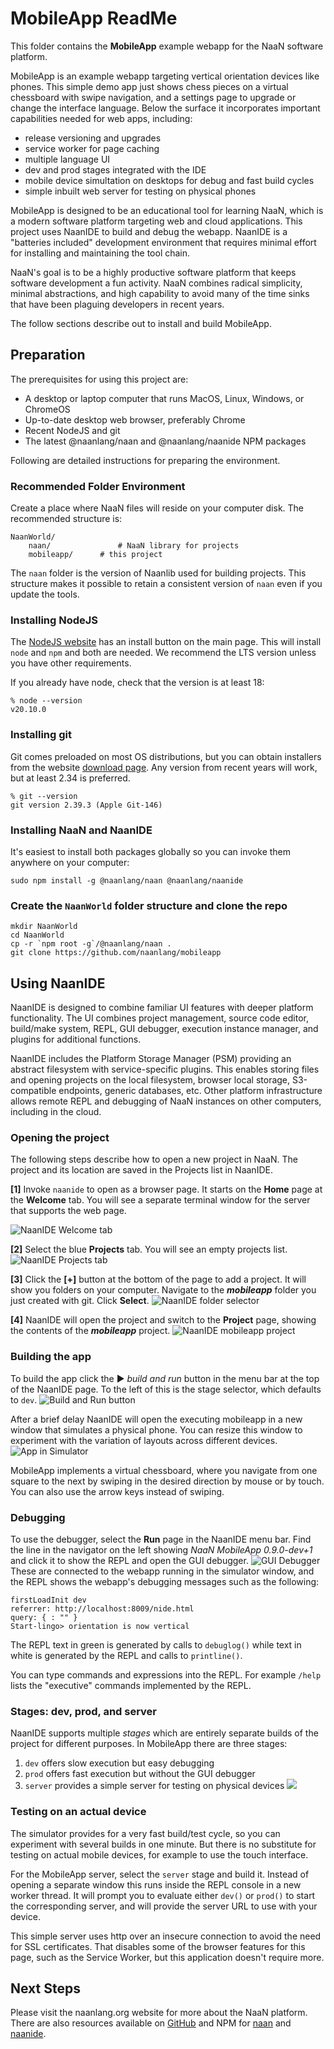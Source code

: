 # MobileApp ReadMe
This folder contains the **MobileApp** example webapp for the NaaN software platform.

MobileApp is an example webapp targeting vertical orientation devices like phones. This simple demo app just shows chess pieces on a virtual chessboard with swipe navigation, and a settings page to upgrade or change the interface language. Below the surface it incorporates important capabilities needed for web apps, including:

* release versioning and upgrades
* service worker for page caching
* multiple language UI
* dev and prod stages integrated with the IDE
* mobile device simultation on desktops for debug and fast build cycles
* simple inbuilt web server for testing on physical phones

MobileApp is designed to be an educational tool for learning NaaN, which is a modern software platform targeting web and cloud applications. This project uses NaanIDE to build and debug the webapp. NaanIDE is a "batteries included" development environment that requires minimal effort for installing and maintaining the tool chain.

NaaN's goal is to be a highly productive software platform that keeps software development a fun activity. NaaN combines radical simplicity, minimal abstractions, and high capability to avoid many of the time sinks that have been plaguing developers in recent years.

The follow sections describe out to install and build MobileApp.

## Preparation

The prerequisites for using this project are:

* A desktop or laptop computer that runs MacOS, Linux, Windows, or ChromeOS
* Up-to-date desktop web browser, preferably Chrome
* Recent NodeJS and git
* The latest @naanlang/naan and @naanlang/naanide NPM packages

Following are detailed instructions for preparing the environment.

### Recommended Folder Environment
Create a place where NaaN files will reside on your computer disk. The recommended structure is:

```
NaanWorld/
	naan/				# NaaN library for projects
	mobileapp/		# this project
```
The `naan` folder is the version of Naanlib used for building projects. This structure makes it possible to retain a consistent version of `naan` even if you update the tools.

### Installing NodeJS

The [NodeJS website](https://nodejs.org/) has an install button on the main page. This will install `node` and `npm` and both are needed. We recommend the LTS version unless you have other requirements.

If you already have node, check that the version is at least 18:

```
% node --version
v20.10.0
```

### Installing git

Git comes preloaded on most OS distributions, but you can obtain installers from the website [download page](https://git-scm.com/downloads). Any version from recent years will work, but at least 2.34 is preferred.

```
% git --version
git version 2.39.3 (Apple Git-146)
```

### Installing NaaN and NaanIDE

It's easiest to install both packages globally so you can invoke them anywhere on your computer:

```
sudo npm install -g @naanlang/naan @naanlang/naanide
```

### Create the `NaanWorld` folder structure and clone the repo

```
mkdir NaanWorld
cd NaanWorld
cp -r `npm root -g`/@naanlang/naan .
git clone https://github.com/naanlang/mobileapp
```

## Using NaanIDE

NaanIDE is designed to combine familiar UI features with deeper platform functionality. The UI combines project management, source code editor, build/make system, REPL, GUI debugger, execution instance manager, and plugins for additional functions. 

NaanIDE includes the Platform Storage Manager (PSM) providing an abstract filesystem with service-specific plugins. This enables storing files and opening projects on the local filesystem, browser local storage, S3-compatible endpoints, generic databases, etc. Other platform infrastructure allows remote REPL and debugging of NaaN instances on other computers, including in the cloud.

### Opening the project

The following steps describe how to open a new project in NaaN. The project and its location are saved in the Projects list in NaanIDE.

**[1]** Invoke `naanide` to open as a browser page. It starts on the **Home** page at the **Welcome** tab. You will see a separate terminal window for the server that supports the web page.

![NaanIDE Welcome tab](https://naanlang.s3.amazonaws.com/naanlang/blog/posts/naanide-mobileapp-screenshots/v0-9-x/NaanIDE-01+-+Welcome.png)

**[2]** Select the blue **Projects** tab. You will see an empty projects list.
![NaanIDE Projects tab](https://naanlang.s3.amazonaws.com/naanlang/blog/posts/naanide-mobileapp-screenshots/v0-9-x/NaanIDE-03+-+Empty+Projects.png)

**[3]** Click the **[+]** button at the bottom of the page to add a project. It will show you folders on your computer. Navigate to the _**mobileapp**_ folder you just created with git. Click **Select**.
![NaanIDE folder selector](https://naanlang.s3.amazonaws.com/naanlang/blog/posts/naanide-mobileapp-screenshots/v0-9-x/NaanIDE-04+-+Open+Project+Folder.png)

**[4]** NaanIDE will open the project and switch to the **Project** page, showing the contents of the _**mobileapp**_ project.
![NaanIDE mobileapp project](https://naanlang.s3.amazonaws.com/naanlang/blog/posts/naanide-mobileapp-screenshots/v0-9-x/NaanIDE-05+-+Project+After+Open.png)

### Building the app

To build the app click the ▶️ *build and run* button in the menu bar at the top of the NaanIDE page. To the left of this is the stage selector, which defaults to `dev`. 
![Build and Run button](https://naanlang.s3.amazonaws.com/naanlang/blog/posts/naanide-mobileapp-screenshots/v0-9-x/NaanIDE-09+-+Build+and+Run.png)

After a brief delay NaanIDE will open the executing mobileapp in a new window that simulates a physical phone. You can resize this window to experiment with the variation of layouts across different devices.
![App in Simulator](https://naanlang.s3.amazonaws.com/naanlang/blog/posts/naanide-mobileapp-screenshots/v0-9-x/NaanIDE-10+-+App+in+Simulator.png)

MobileApp implements a virtual chessboard, where you navigate from one square to the next by swiping in the desired direction by mouse or by touch. You can also use the arrow keys instead of swiping.

### Debugging

To use the debugger, select the **Run** page in the NaanIDE menu bar. Find the line in the navigator on the left showing *NaaN MobileApp 0.9.0-dev+1* and click it to show the REPL and open the GUI debugger.
![GUI Debugger](https://naanlang.s3.amazonaws.com/naanlang/blog/posts/naanide-mobileapp-screenshots/v0-9-x/NaanIDE-11+-+Run+tab+with+Debugger+and+Console.png)
These are connected to the webapp running in the simulator window, and the REPL shows the webapp's debugging messages such as the following:

```
firstLoadInit dev
referrer: http://localhost:8009/nide.html
query: { : "" }
Start-lingo> orientation is now vertical
```
The REPL text in green is generated by calls to `debuglog()` while text in white is generated by the REPL and calls to `printline()`.

You can type commands and expressions into the REPL. For example `/help` lists the "executive" commands implemented by the REPL.

### Stages: dev, prod, and server

NaanIDE supports multiple *stages* which are entirely separate builds of the project for different purposes. In MobileApp there are three stages:

1. `dev` offers slow execution but easy debugging
2. `prod` offers fast execution but without the GUI debugger
3. `server` provides a simple server for testing on physical devices
![](https://naanlang.s3.amazonaws.com/naanlang/blog/posts/naanide-mobileapp-screenshots/v0-9-x/NaanIDE-08+-+Build+Stages.png)

### Testing on an actual device

The simulator provides for a very fast build/test cycle, so you can experiment with several builds in one minute. But there is no substitute for testing on actual mobile devices, for example to use the touch interface.

For the MobileApp server, select the `server` stage and build it. Instead of opening a separate window this runs inside the REPL console in a new worker thread. It will prompt you to evaluate either `dev()` or `prod()` to start the corresponding server, and will provide the server URL to use with your device.

This simple server uses http over an insecure connection to avoid the need for SSL certificates. That disables some of the browser features for this page, such as the Service Worker, but this application doesn't require more.

## Next Steps

Please visit the naanlang.org website for more about the NaaN platform. There are also resources available on [GitHub](https://github.com/naanlang/) and NPM for [naan](https://www.npmjs.com/package/@naanlang/naan) and [naanide](https://www.npmjs.com/package/@naanlang/naanide).
